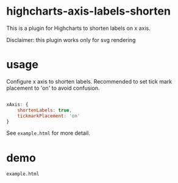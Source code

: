 highcharts-axis-labels-shorten
==============================

This is a plugin for Highcharts to shorten labels on x axis.

Disclaimer: this plugin works only for svg rendering

usage
=====

Configure x axis to shorten labels. Recommended
to set tick mark placement to 'on' to avoid confusion.

```javascript

xAxis: {
    shortenLabels: true,
    tickmarkPlacement: 'on'
}

```

See `example.html` for more detail.

demo
====

`example.html`
